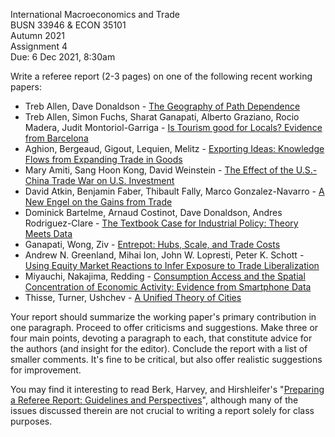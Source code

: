International Macroeconomics and Trade\
BUSN 33946 & ECON 35101\
Autumn 2021\
Assignment 4\
Due: 6 Dec 2021, 8:30am

Write a referee report (2-3 pages) on one of the following recent
working papers:

-   Treb Allen, Dave Donaldson - [The Geography of Path Dependence](https://www.nber.org/papers/w28059) 
-	Treb Allen, Simon Fuchs, Sharat Ganapati, Alberto Graziano, Rocio Madera, Judit Montoriol-Garriga - [Is Tourism good for Locals? Evidence from Barcelona](https://conference.nber.org/conf_papers/f141217/f141217.pdf)
-	Aghion, Bergeaud, Gigout, Lequien, Melitz - [Exporting Ideas: Knowledge Flows from Expanding Trade in Goods](https://scholar.harvard.edu/aghion/publications/exporting-ideas-knowledge-flows-expanding-trade-goods)
-   Mary Amiti, Sang Hoon Kong, David Weinstein - [The Effect of the U.S.-China Trade War on U.S. Investment](https://conference.nber.org/conf_papers/f142331/f142331.pdf)
-   David Atkin, Benjamin Faber, Thibault Fally, Marco Gonzalez-Navarro - [A New Engel on the Gains from Trade](https://www.dropbox.com/s/8dal4fvv0k0qasq/Engel_GFT_AFFG.pdf?raw=1)
-   Dominick Bartelme, Arnaud Costinot, Dave Donaldson, Andres Rodriguez-Clare - [The Textbook Case for Industrial Policy: Theory Meets Data](https://dave-donaldson.com/wp-content/uploads/BCDR.pdf)
-	Ganapati, Wong, Ziv -  [Entrepot: Hubs, Scale, and Trade Costs](https://www.nber.org/papers/w29015)
-   Andrew N. Greenland, Mihai Ion, John W. Lopresti, Peter K. Schott - [Using Equity Market Reactions to Infer Exposure to Trade Liberalization](https://sompks4.github.io/public/stock_225.pdf)
-	Miyauchi, Nakajima, Redding - [Consumption Access and the Spatial Concentration of Economic Activity: Evidence from Smartphone Data](https://www.nber.org/papers/w28497)
-	Thisse, Turner, Ushchev - [A Unified Theory of Cities](https://www.nber.org/papers/w29078)

Your report should summarize the working paper's primary contribution in one paragraph.
Proceed to offer criticisms and suggestions.
Make three or four main points, devoting a paragraph to each, that constitute advice for the authors (and insight for the editor).
Conclude the report with a list of smaller comments.
It's fine to be critical, but also offer realistic suggestions for improvement.

You may find it interesting to read Berk, Harvey, and Hirshleifer's "[Preparing a Referee Report: Guidelines and Perspectives](https://papers.ssrn.com/sol3/papers.cfm?abstract_id=2547191)",
although many of the issues discussed therein are not crucial to writing a report solely for class purposes.
